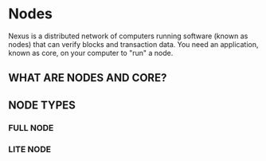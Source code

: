 # Nodes

Nexus is a distributed network of computers running software (known as nodes) that can verify blocks and transaction data. You need an application, known as core, on your computer to "run" a node.

## WHAT ARE NODES AND CORE?

## NODE TYPES

### FULL NODE

### LITE NODE 
